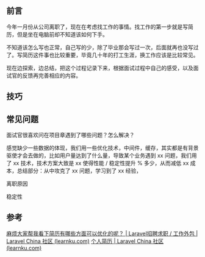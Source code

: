 ## 前言

今年一月份从公司离职了，现在在考虑找工作的事情。找工作的第一步就是写简历，但是坐在电脑前却不知道该如何下手。

不知道该怎么写也正常，自己写的少，除了毕业那会写过一次，后面就再也没写过了。写简历这件事也比较重要，毕竟几十年的打工生涯，换工作应该是比较常见。

现在边探索，边总结，把这个过程记录下来，根据面试过程中自己的感受，以及面试官的反馈再完善相应的内容。

## 技巧

## 常见问题

面试官很喜欢问在项目章遇到了哪些问题？怎么解决？

感觉缺少一些数据的体现，我们用一些优化技术，中间件，缓存，其实都是有背景驱使才会去做的，比如用户量达到了什么量，导致某个业务遇到 xx 问题，我们用了 xx 技术，技术方案大致是 xx 使得性能 / 稳定性提升 % 多少，从而减低 xx 成本，总结部分：从中攻克了 xx 问题，学习到了 xx 经验，


离职原因

稳定性

## 参考

[麻烦大家帮我看下简历有哪些方面可以优化的呢？ | Laravel招聘求职 / 工作外包 | Laravel China 社区 (learnku.com)](https://learnku.com/laravel/t/72486)
[个人简历 | Laravel China 社区 (learnku.com)](https://learnku.com/articles/42938)